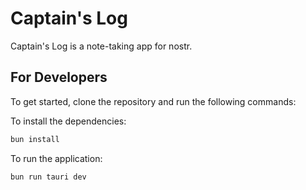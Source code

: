 # Captain's Log

Captain's Log is a note-taking app for nostr.

## For Developers

To get started, clone the repository and run the following commands:

To install the dependencies:

```bash
bun install
```

To run the application:

```bash
bun run tauri dev
```
